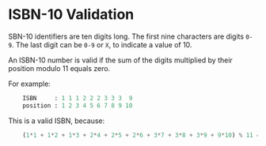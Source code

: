 # ISBN-10 Validation

SBN-10 identifiers are ten digits long. The first nine characters are digits `0-9`. The last digit can be `0-9` or `X`, to indicate a value of 10.

An ISBN-10 number is valid if the sum of the digits multiplied by their position modulo 11 equals zero.

For example:

```py
    ISBN     : 1 1 1 2 2 2 3 3 3  9
    position : 1 2 3 4 5 6 7 8 9 10
```

This is a valid ISBN, because:

```py
    (1*1 + 1*2 + 1*3 + 2*4 + 2*5 + 2*6 + 3*7 + 3*8 + 3*9 + 9*10) % 11 = 0
```
